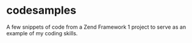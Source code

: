 # codesamples
A few snippets of code from a Zend Framework 1 project to serve as an example of my coding skills.
